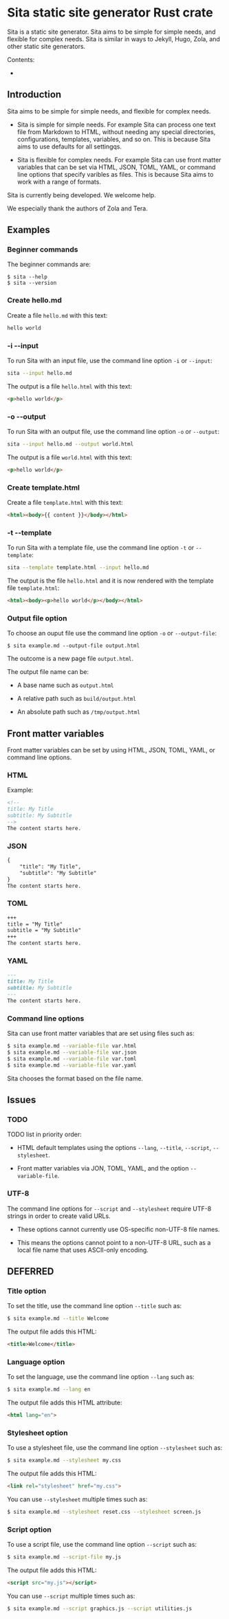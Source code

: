 # Sita static site generator Rust crate

Sita is a static site generator. Sita aims to be simple for simple needs, and flexible for complex needs.  Sita is similar in ways to Jekyll, Hugo, Zola, and other static site generators.

Contents:

* [](#)


## Introduction


Sita aims to be simple for simple needs, and flexible for complex needs. 

* Sita is simple for simple needs. For example Sita can process one text file
  from Markdown to HTML, without needing any special directories,
  configurations, templates, variables, and so on. This is because Sita aims to
  use defaults for all settingqs.

* Sita is flexible for complex needs. For example Sita can use front matter
  variables that can be set via HTML, JSON, TOML, YAML, or command line options
  that specify varibles as files. This is because Sita aims to work with a range
  of formats.

Sita is currently being developed. We welcome help.

We especially thank the authors of Zola and Tera.


## Examples


### Beginner commands

The beginner commands are:

```
$ sita --help
$ sita --version
```


### Create hello.md

Create a file `hello.md` with this text:

```md
hello world
```


### -i --input

To run Sita with an input file, use the command line option `-i` or `--input`:

```sh
sita --input hello.md
```

The output is a file `hello.html` with this text:

```html
<p>hello world</p>
```


### -o --output

To run Sita with an output file, use the command line option `-o` or `--output`:

```sh
sita --input hello.md --output world.html
```

The output is a file `world.html` with this text:

```html
<p>hello world</p>
```


### Create template.html

Create a file `template.html` with this text:

```html
<html><body>{{ content }}</body></html>
```


### -t --template

To run Sita with a template file, use the command line option `-t` or `--template`:

```sh
sita --template template.html --input hello.md 
```

The output is the file `hello.html` and it is now rendered with the template file `template.html`:

```html
<html><body><p>hello world</p></body></html>
```


### Output file option

To choose an ouput file use the command line option `-o` or `--output-file`:

```
$ sita example.md --output-file output.html
```

The outcome is a new page file `output.html`.

The output file name can be:

  * A base name such as `output.html`

  * A relative path such as `build/output.html` 

  * An absolute path such as `/tmp/output.html`


## Front matter variables

Front matter variables can be set by using HTML, JSON, TOML, YAML, or command line options.


### HTML

Example:

```md
<!--
title: My Title
subtitle: My Subtitle
-->
The content starts here.
```


### JSON

```md
{
    "title": "My Title",
    "subtitle": "My Subtitle"
}
The content starts here.
```


### TOML

```md
+++
title = "My Title"
subtitle = "My Subtitle"
+++
The content starts here.
```


### YAML

```md
---
title: My Title
subtitle: My Subtitle
---
The content starts here.
```


### Command line options

Sita can use front matter variables that are set using files such as:

```sh
$ sita example.md --variable-file var.html
$ sita example.md --variable-file var.json
$ sita example.md --variable-file var.toml
$ sita example.md --variable-file var.yaml
```

Sita chooses the format based on the file name.


## Issues


### TODO

TODO list in priority order:

* HTML default templates using the options `--lang`, `--title`, `--script`, `--stylesheet`.

* Front matter variables via JON, TOML, YAML, and the option `--variable-file`.


### UTF-8

The command line options for `--script` and `--stylesheet` require UTF-8 strings in order to create valid URLs. 

* These options cannot currently use OS-specific non-UTF-8 file names.

* This means the options cannot point to a non-UTF-8 URL, such as a local file name that uses ASCII-only encoding.


## DEFERRED


### Title option

To set the title, use the command line option `--title` such as:

```sh
$ sita example.md --title Welcome
```

The output file adds this HTML:

```html
<title>Welcome</title>
```


### Language option

To set the language, use the command line option `--lang` such as:

```sh
$ sita example.md --lang en
```

The output file adds this HTML attribute:

```html
<html lang="en">
```


### Stylesheet option

To use a stylesheet file, use the command line option `--stylesheet` such as:

```sh
$ sita example.md --stylesheet my.css
```

The output file adds this HTML:

```html
<link rel="stylesheet" href="my.css">
```

You can use `--stylesheet` multiple times such as:

```sh
$ sita example.md --stylesheet reset.css --stylesheet screen.js
```


### Script option

To use a script file, use the command line option `--script` such as:

```sh
$ sita example.md --script-file my.js
```

The output file adds this HTML:

```html
<script src="my.js"></script>
```

You can use `--script` multiple times such as:

```sh
$ sita example.md --script graphics.js --script utilities.js
```

